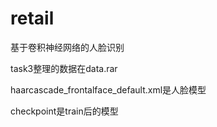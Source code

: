 # retail
基于卷积神经网络的人脸识别

task3整理的数据在data.rar

haarcascade_frontalface_default.xml是人脸模型

checkpoint是train后的模型
